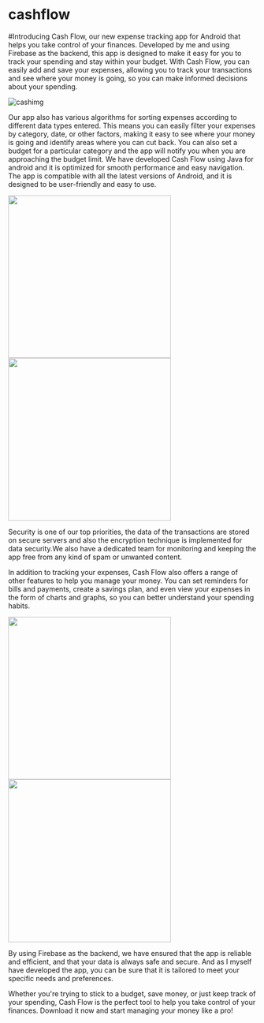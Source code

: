 # cashflow

#Introducing Cash Flow, our new expense tracking app for Android that helps you take control of your finances. Developed by me and using Firebase as the backend, this app is designed to make it easy for you to track your spending and stay within your budget. With Cash Flow, you can easily add and save your expenses, allowing you to track your transactions and see where your money is going, so you can make informed decisions about your spending.

![cashimg](https://user-images.githubusercontent.com/101708836/214091104-8f0ba1b4-80ea-461d-981f-e45b0755d737.gif)


Our app also has various algorithms for sorting expenses according to different data types entered. This means you can easily filter your expenses by category, date, or other factors, making it easy to see where your money is going and identify areas where you can cut back. You can also set a budget for a particular category and the app will notify you when you are approaching the budget limit.
We have developed Cash Flow using Java for android and it is optimized for smooth performance and easy navigation. The app is compatible with all the latest versions of Android, and it is designed to be user-friendly and easy to use.

<img src="https://user-images.githubusercontent.com/101708836/214091215-b86133ce-c360-4113-b556-e13b7fcbdcce.jpeg" width="330"/><img src="https://user-images.githubusercontent.com/101708836/214091207-09c80a13-b9c4-4186-a27c-ccd6c8f2b862.jpeg" width="330"/>

Security is one of our top priorities, the data of the transactions are stored on secure servers and also the encryption technique is implemented for data security.We also have a dedicated team for monitoring and keeping the app free from any kind of spam or unwanted content.

In addition to tracking your expenses, Cash Flow also offers a range of other features to help you manage your money. You can set reminders for bills and payments, create a savings plan, and even view your expenses in the form of charts and graphs, so you can better understand your spending habits.

<img src="https://user-images.githubusercontent.com/101708836/214091211-993504f7-7d6c-48d7-95b6-b3a97e92b1c8.jpeg" width="330"/><img src="https://user-images.githubusercontent.com/101708836/214092771-859cade6-9b8d-43f6-a2cf-f8ed39f5ccaa.jpeg" width="330"/>

By using Firebase as the backend, we have ensured that the app is reliable and efficient, and that your data is always safe and secure. And as I myself have developed the app, you can be sure that it is tailored to meet your specific needs and preferences.

Whether you're trying to stick to a budget, save money, or just keep track of your spending, Cash Flow is the perfect tool to help you take control of your finances. Download it now and start managing your money like a pro!
